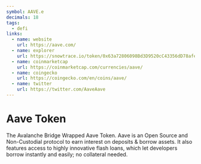 ```yaml
---
symbol: AAVE.e
decimals: 18
tags:
  - defi
links:
  - name: website
    url: https://aave.com/
  - name: explorer
    url: https://snowtrace.io/token/0x63a72806098Bd3D9520cC43356dD78afe5D386D9
  - name: coinmarketcap
    url: https://coinmarketcap.com/currencies/aave/
  - name: coingecko
    url: https://coingecko.com/en/coins/aave/
  - name: twitter
    url: https://twitter.com/AaveAave
---
```


# Aave Token

The Avalanche Bridge Wrapped Aave Token. Aave is an Open Source and Non-Custodial protocol to earn interest on deposits & borrow assets. It also features access to highly innovative flash loans, which let developers borrow instantly and easily; no collateral needed.
